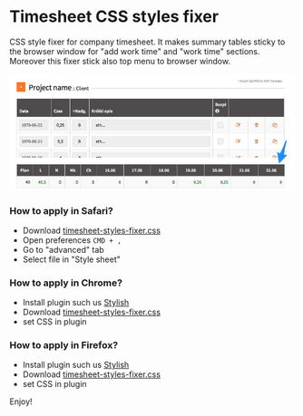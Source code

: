 # Timesheet CSS styles fixer
CSS style fixer for company timesheet. It makes summary tables sticky to the browser window for "add work time" and "work time" sections. Moreover this fixer stick also top menu to browser window.

![Timesheet style fixer](https://raw.githubusercontent.com/dominikhajduk/timesheet-style-fixer/master/timesheet.jpg "Summary table")

### How to apply in Safari?

- Download [timesheet-styles-fixer.css](https://github.com/dominikhajduk/timesheet-style-fixer/blob/master/timesheet-styles-fixer.css)
- Open preferences `CMD + ,`
- Go to "advanced" tab
- Select file in "Style sheet"

### How to apply in Chrome?
- Install plugin such us [Stylish](https://chrome.google.com/webstore/detail/stylish-custom-themes-for/fjnbnpbmkenffdnngjfgmeleoegfcffe)
- Download [timesheet-styles-fixer.css](https://github.com/dominikhajduk/timesheet-style-fixer/blob/master/timesheet-styles-fixer.css)
- set CSS in plugin

### How to apply in Firefox?
- Install plugin such us [Stylish](https://addons.mozilla.org/pl/firefox/addon/stylish/)
- Download [timesheet-styles-fixer.css](https://github.com/dominikhajduk/timesheet-style-fixer/blob/master/timesheet-styles-fixer.css)
- set CSS in plugin

Enjoy!
